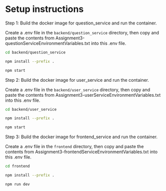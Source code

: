 # Setup instructions

Step 1: Build the docker image for question_service and run the container.

Create a .env file in the `backend/question_service` directory, then copy and paste the contents from Assignment3-questionServiceEnvironmentVariables.txt into this .env file.

```bash
cd backend/question_service

npm install --prefix .

npm start
```

Step 2: Build the docker image for user_service and run the container.

Create a .env file in the `backend/user_service` directory, then copy and paste the contents from Assignment3-userServiceEnvironmentVariables.txt into this .env file.

```bash
cd backend/user_service

npm install --prefix .

npm start
```

Step 3: Build the docker image for frontend_service and run the container.

Create a .env file in the `frontend` directory, then copy and paste the contents from Assignment3-frontendServiceEnvironmentVariables.txt into this .env file.

```bash
cd frontend

npm install --prefix .

npm run dev
```